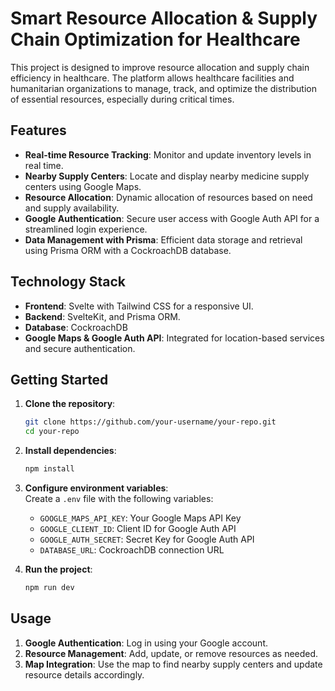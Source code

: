 # Smart Resource Allocation & Supply Chain Optimization for Healthcare

This project is designed to improve resource allocation and supply chain efficiency in healthcare. The platform allows healthcare facilities and humanitarian organizations to manage, track, and optimize the distribution of essential resources, especially during critical times.

## Features

- **Real-time Resource Tracking**: Monitor and update inventory levels in real time.
- **Nearby Supply Centers**: Locate and display nearby medicine supply centers using Google Maps.
- **Resource Allocation**: Dynamic allocation of resources based on need and supply availability.
- **Google Authentication**: Secure user access with Google Auth API for a streamlined login experience.
- **Data Management with Prisma**: Efficient data storage and retrieval using Prisma ORM with a CockroachDB database.

## Technology Stack

- **Frontend**: Svelte with Tailwind CSS for a responsive UI.
- **Backend**: SvelteKit, and Prisma ORM.
- **Database**: CockroachDB
- **Google Maps & Google Auth API**: Integrated for location-based services and secure authentication.

## Getting Started

1. **Clone the repository**:

   ```bash
   git clone https://github.com/your-username/your-repo.git
   cd your-repo
   ```

2. **Install dependencies**:

   ```bash
   npm install
   ```

3. **Configure environment variables**:  
   Create a `.env` file with the following variables:

   - `GOOGLE_MAPS_API_KEY`: Your Google Maps API Key
   - `GOOGLE_CLIENT_ID`: Client ID for Google Auth API
   - `GOOGLE_AUTH_SECRET`: Secret Key for Google Auth API
   - `DATABASE_URL`: CockroachDB connection URL

4. **Run the project**:
   ```bash
   npm run dev
   ```

## Usage

1. **Google Authentication**: Log in using your Google account.
2. **Resource Management**: Add, update, or remove resources as needed.
3. **Map Integration**: Use the map to find nearby supply centers and update resource details accordingly.
